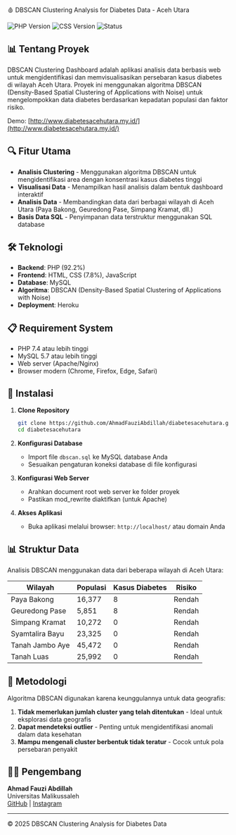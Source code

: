 🩸 DBSCAN Clustering Analysis for Diabetes Data - Aceh Utara

![PHP Version](https://img.shields.io/badge/PHP-92.2%25-blue)
![CSS Version](https://img.shields.io/badge/CSS-7.8%25-purple)
![Status](https://img.shields.io/badge/Status-Active-green)

## 📊 Tentang Proyek

DBSCAN Clustering Dashboard adalah aplikasi analisis data berbasis web untuk mengidentifikasi dan memvisualisasikan persebaran kasus diabetes di wilayah Aceh Utara. Proyek ini menggunakan algoritma DBSCAN (Density-Based Spatial Clustering of Applications with Noise) untuk mengelompokkan data diabetes berdasarkan kepadatan populasi dan faktor risiko.

Demo: [http://www.diabetesacehutara.my.id/](http://www.diabetesacehutara.my.id/)

## 🔍 Fitur Utama

- **Analisis Clustering** - Menggunakan algoritma DBSCAN untuk mengidentifikasi area dengan konsentrasi kasus diabetes tinggi
- **Visualisasi Data** - Menampilkan hasil analisis dalam bentuk dashboard interaktif
- **Analisis Data** - Membandingkan data dari berbagai wilayah di Aceh Utara (Paya Bakong, Geuredong Pase, Simpang Kramat, dll.)
- **Basis Data SQL** - Penyimpanan data terstruktur menggunakan SQL database

## 🛠️ Teknologi

- **Backend**: PHP (92.2%)
- **Frontend**: HTML, CSS (7.8%), JavaScript
- **Database**: MySQL
- **Algoritma**: DBSCAN (Density-Based Spatial Clustering of Applications with Noise)
- **Deployment**: Heroku

## 📋 Requirement System

- PHP 7.4 atau lebih tinggi
- MySQL 5.7 atau lebih tinggi
- Web server (Apache/Nginx)
- Browser modern (Chrome, Firefox, Edge, Safari)

## 🚀 Instalasi

1. **Clone Repository**
   ```bash
   git clone https://github.com/AhmadFauziAbdillah/diabetesacehutara.git
   cd diabetesacehutara
   ```

2. **Konfigurasi Database**
   - Import file `dbscan.sql` ke MySQL database Anda
   - Sesuaikan pengaturan koneksi database di file konfigurasi

3. **Konfigurasi Web Server**
   - Arahkan document root web server ke folder proyek
   - Pastikan mod_rewrite diaktifkan (untuk Apache)

4. **Akses Aplikasi**
   - Buka aplikasi melalui browser: `http://localhost/` atau domain Anda

## 📊 Struktur Data

Analisis DBSCAN menggunakan data dari beberapa wilayah di Aceh Utara:

| Wilayah | Populasi | Kasus Diabetes | Risiko |
|---------|----------|----------------|--------|
| Paya Bakong | 16,377 | 8 | Rendah |
| Geuredong Pase | 5,851 | 8 | Rendah |
| Simpang Kramat | 10,272 | 0 | Rendah |
| Syamtalira Bayu | 23,325 | 0 | Rendah |
| Tanah Jambo Aye | 45,472 | 0 | Rendah |
| Tanah Luas | 25,992 | 0 | Rendah |

## 🧪 Metodologi

Algoritma DBSCAN digunakan karena keunggulannya untuk data geografis:

1. **Tidak memerlukan jumlah cluster yang telah ditentukan** - Ideal untuk eksplorasi data geografis
2. **Dapat mendeteksi outlier** - Penting untuk mengidentifikasi anomali dalam data kesehatan
3. **Mampu mengenali cluster berbentuk tidak teratur** - Cocok untuk pola persebaran penyakit

## 👨‍💻 Pengembang

**Ahmad Fauzi Abdillah**  
Universitas Malikussaleh  
[GitHub](https://github.com/AhmadFauziAbdillah) | [Instagram](https://www.instagram.com/faujiabdilah_/)

---

© 2025 DBSCAN Clustering Analysis for Diabetes Data
